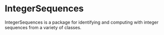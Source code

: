 # IntegerSequences
IntegerSequences is a package for identifying and computing with integer sequences from a variety of classes.
